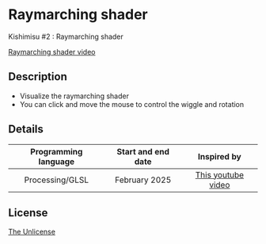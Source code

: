 # Raymarching shader

Kishimisu #2 : Raymarching shader

[Raymarching shader video]()

## Description
- Visualize the raymarching shader
- You can click and move the mouse to control the wiggle and rotation

## Details
| Programming language | Start and end date | Inspired by |
| :---: | :---: | :---: |
| Processing/GLSL | February 2025 | [This youtube video](https://youtu.be/khblXafu7iA?si=dqkO_W5L0K3MpsPf) |


## License

[The Unlicense](LICENSE)

